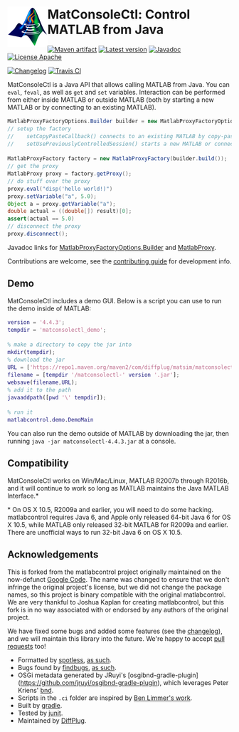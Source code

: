 # <img align="left" src="matconsolectl.png"> MatConsoleCtl: Control MATLAB from Java

<!---freshmark shields
output = [
	link(shield('Maven artifact', 'mavenCentral', '{{group}}:{{name}}', 'blue'), 'https://bintray.com/{{org}}/opensource/{{name}}/view'),
	link(shield('Latest version', 'latest', '{{stable}}', 'blue'), 'https://github.com/{{org}}/{{name}}/releases/latest'),
	link(shield('Javadoc', 'javadoc', 'OK', 'blue'), 'https://{{org}}.github.io/{{name}}/javadoc/{{stable}}/'),
	link(shield('License Apache', 'license', 'BSD', 'blue'), 'https://tldrlegal.com/license/bsd-3-clause-license-(revised)'),
	'',
	link(shield('Changelog', 'changelog', '{{version}}', 'brightgreen'), 'CHANGES.md'),
	link(image('Travis CI', 'https://travis-ci.org/{{org}}/{{name}}.svg?branch=master'), 'https://travis-ci.org/{{org}}/{{name}}')
	].join('\n');
-->
[![Maven artifact](https://img.shields.io/badge/mavenCentral-com.diffplug.matsim%3Amatconsolectl-blue.svg)](https://bintray.com/diffplug/opensource/matconsolectl/view)
[![Latest version](https://img.shields.io/badge/latest-4.4.3-blue.svg)](https://github.com/diffplug/matconsolectl/releases/latest)
[![Javadoc](https://img.shields.io/badge/javadoc-OK-blue.svg)](https://diffplug.github.io/matconsolectl/javadoc/4.4.3/)
[![License Apache](https://img.shields.io/badge/license-BSD-blue.svg)](https://tldrlegal.com/license/bsd-3-clause-license-(revised))

[![Changelog](https://img.shields.io/badge/changelog-4.4.3-brightgreen.svg)](CHANGES.md)
[![Travis CI](https://travis-ci.org/diffplug/matconsolectl.svg?branch=master)](https://travis-ci.org/diffplug/matconsolectl)
<!---freshmark /shields -->

MatConsoleCtl is a Java API that allows calling MATLAB from Java. You can `eval`, `feval`, as well as `get` and `set` variables. Interaction can be performed from either inside MATLAB or outside MATLAB (both by starting a new MATLAB or by connecting to an existing MATLAB).

<!---freshmark javadoc
output = prefixDelimiterReplace(input, 'https://{{org}}.github.io/{{name}}/javadoc/', '/', stable);
output = prefixDelimiterReplace(output, "version = '", "';", stable);
output = prefixDelimiterReplace(output, 'java -jar matconsolectl-', '.jar', stable);
-->

```java
MatlabProxyFactoryOptions.Builder builder = new MatlabProxyFactoryOptions.Builder();
// setup the factory
//    setCopyPasteCallback() connects to an existing MATLAB by copy-pasting a few lines into the command window
//    setUsePreviouslyControlledSession() starts a new MATLAB or connects to a previously started MATLAB without any user intervention

MatlabProxyFactory factory = new MatlabProxyFactory(builder.build());
// get the proxy
MatlabProxy proxy = factory.getProxy();
// do stuff over the proxy
proxy.eval("disp('hello world!)")
proxy.setVariable("a", 5.0);
Object a = proxy.getVariable("a");
double actual = ((double[]) result)[0];
assert(actual == 5.0)
// disconnect the proxy
proxy.disconnect();
```

Javadoc links for [MatlabProxyFactoryOptions.Builder](http://diffplug.github.io/matconsolectl/javadoc/snapshot/matlabcontrol/MatlabProxyFactoryOptions.Builder.html) and [MatlabProxy](http://diffplug.github.io/matconsolectl/javadoc/snapshot/matlabcontrol/MatlabProxy.html).

Contributions are welcome, see the [contributing guide](CONTRIBUTING.md) for development info.

## Demo

MatConsoleCtl includes a demo GUI.  Below is a script you can use to run the demo inside of MATLAB:

```matlab
version = '4.4.3';
tempdir = 'matconsolectl_demo';

% make a directory to copy the jar into
mkdir(tempdir);
% download the jar
URL = ['https://repo1.maven.org/maven2/com/diffplug/matsim/matconsolectl/' version '/matconsolectl-' version '.jar'];
filename = [tempdir '/matconsolectl-' version '.jar'];
websave(filename,URL);
% add it to the path
javaaddpath([pwd '\' tempdir]);

% run it
matlabcontrol.demo.DemoMain
```

You can also run the demo outside of MATLAB by downloading the jar, then running `java -jar matconsolectl-4.4.3.jar` at a console.

## Compatibility

MatConsoleCtl works on Win/Mac/Linux, MATLAB R2007b through R2016b, and it will continue to work so long as MATLAB maintains the Java MATLAB Interface.\*

\* On OS X 10.5, R2009a and earlier, you will need to do some hacking.  matlabcontrol requires Java 6, and Apple only released 64-bit Java 6 for OS X 10.5, while MATLAB only released 32-bit MATLAB for R2009a and earlier.  There are unofficial ways to run 32-bit Java 6 on OS X 10.5.

<!---freshmark /javadoc -->

## Acknowledgements

This is forked from the matlabcontrol project originally maintained on the now-defunct [Google Code](https://code.google.com/p/matlabcontrol/).  The name was changed to ensure that we don't infringe the original project's license, but we did not change the package names, so this project is binary compatible with the original matlabcontrol.  We are very thankful to Joshua Kaplan for creating matlabcontrol, but this fork is in no way associated with or endorsed by any authors of the original project.

We have fixed some bugs and added some features (see the [changelog](CHANGES.md)), and we will maintain this library into the future.  We're happy to accept [pull requests](CONTRIBUTING.md) too!

* Formatted by [spotless](https://github.com/diffplug/spotless), [as such](https://github.com/diffplug/matconsolectl/blob/v4.4.1/build.gradle?ts=4#L169-L189).
* Bugs found by [findbugs](http://findbugs.sourceforge.net/), [as such](https://github.com/diffplug/matconsolectl/blob/v4.4.1/build.gradle?ts=4#L191-L215).
* OSGi metadata generated by JRuyi's [osgibnd-gradle-plugin] (https://github.com/jruyi/osgibnd-gradle-plugin), which leverages Peter Kriens' [bnd](http://www.aqute.biz/Bnd/Bnd).
* Scripts in the `.ci` folder are inspired by [Ben Limmer's work](http://benlimmer.com/2013/12/26/automatically-publish-javadoc-to-gh-pages-with-travis-ci/).
* Built by [gradle](http://gradle.org/).
* Tested by [junit](http://junit.org/).
* Maintained by [DiffPlug](http://www.diffplug.com/).
